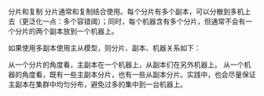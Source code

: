 分片和复制
分片通常和复制结合使用。每个分片有多个副本，可以分散到多机上去（更泛化一点：多个容错阈）；同时，每个机器含有多个分片，但通常不会有一个分片的两个副本放到一个机器上。

如果使用多副本使用主从模型，则分片、副本、机器关系如下：

从一个分片的角度看，主副本在一个机器上，从副本们在另外机器上。
从一个机器的角度看，既有一些主副本分片，也有一些从副本分片。实践中，也会尽量保证主副本在集群中均匀分布，避免过多的集中到一台机器上。
